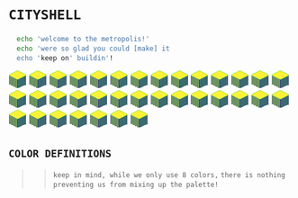 # ```CITYSHELL```

```bash
  echo 'welcome to the metropolis!'
  echo 'were so glad you could [make] it
  echo 'keep on' buildin'!
```

![](block.png)
![](block.png)
![](block.png)
![](block.png)
![](block.png)
![](block.png)
![](block.png)
![](block.png)
![](block.png)
![](block.png)
![](block.png)
![](block.png)
![](block.png)
![](block.png)
![](block.png)
![](block.png)
![](block.png)
![](block.png)
![](block.png)
![](block.png)
![](block.png)
![](block.png)
![](block.png)
![](block.png)
![](block.png)
![](block.png)
![](block.png)
![](block.png)
![](block.png)
![](block.png)
![](block.png)
![](block.png)
![](block.png)
![](block.png)
![](block.png)
## ```COLOR DEFINITIONS```

>
>> ```keep in mind, while we only use 8 colors,```
>> ```there is nothing preventing us from mixing up the palette!```
>
```c
   
```
